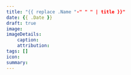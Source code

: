 ```yaml
---
title: "{{ replace .Name "-" " " | title }}"
date: {{ .Date }}
draft: true
image:
imageDetails:
    caption:
    attribution:
tags: []
icon:
summary:
---
```


